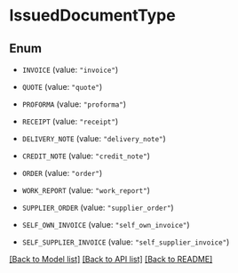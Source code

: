 # IssuedDocumentType

## Enum


* `INVOICE` (value: `"invoice"`)

* `QUOTE` (value: `"quote"`)

* `PROFORMA` (value: `"proforma"`)

* `RECEIPT` (value: `"receipt"`)

* `DELIVERY_NOTE` (value: `"delivery_note"`)

* `CREDIT_NOTE` (value: `"credit_note"`)

* `ORDER` (value: `"order"`)

* `WORK_REPORT` (value: `"work_report"`)

* `SUPPLIER_ORDER` (value: `"supplier_order"`)

* `SELF_OWN_INVOICE` (value: `"self_own_invoice"`)

* `SELF_SUPPLIER_INVOICE` (value: `"self_supplier_invoice"`)


[[Back to Model list]](../README.md#documentation-for-models) [[Back to API list]](../README.md#documentation-for-api-endpoints) [[Back to README]](../README.md)


